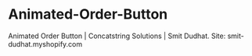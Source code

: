 # Animated-Order-Button
Animated Order Button | Concatstring Solutions | Smit Dudhat.  Site: smit-dudhat.myshopify.com
